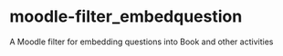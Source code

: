 # moodle-filter_embedquestion
A Moodle filter for embedding questions into Book and other activities
